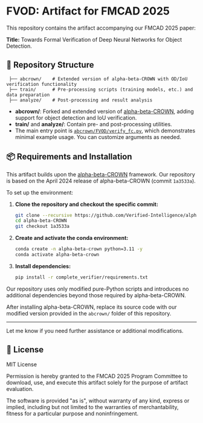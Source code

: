 # FVOD: Artifact for FMCAD 2025

This repository contains the artifact accompanying our FMCAD 2025 paper:

**Title:** Towards Formal Verification of Deep Neural Networks for Object Detection.

## 📁 Repository Structure

```
 ├── abcrown/    # Extended version of alpha-beta-CROWN with OD/IoU verification functionality  
 ├── train/      # Pre-processing scripts (training models, etc.) and data preparation  
 ├── analyze/    # Post-processing and result analysis  
 ```

- **abcrown/**: Forked and extended version of [alpha-beta-CROWN](https://github.com/Verified-Intelligence/alpha-beta-CROWN), adding support for object detection and IoU verification.
- **train/** and **analyze/**: Contain pre- and post-processing utilities.
- The main entry point is [`abcrown/FVOD/verify_fc.py`](abcrown/FVOD/verify_fc.py), which demonstrates minimal example usage. You can customize arguments as needed.

## 📦 Requirements and Installation

This artifact builds upon the [alpha-beta-CROWN](https://github.com/Verified-Intelligence/alpha-beta-CROWN) framework. Our repository is based on the April 2024 release of alpha-beta-CROWN (commit `1a3533a`).

To set up the environment:

1. **Clone the repository and checkout the specific commit:**

   ```bash
   git clone --recursive https://github.com/Verified-Intelligence/alpha-beta-CROWN.git
   cd alpha-beta-CROWN
   git checkout 1a3533a
   ```

2. **Create and activate the conda environment:**

   ```bash
   conda create -n alpha-beta-crown python=3.11 -y
   conda activate alpha-beta-crown
   ```

3. **Install dependencies:**

   ```bash
   pip install -r complete_verifier/requirements.txt
   ```
Our repository uses only modified pure-Python scripts and introduces no additional dependencies beyond those required by alpha-beta-CROWN.

After installing alpha-beta-CROWN, replace its source code with our modified version provided in the `abcrown/` folder of this repository.

---

Let me know if you need further assistance or additional modifications.


## 📄 License

MIT License

Permission is hereby granted to the FMCAD 2025 Program Committee to download, use, and execute this artifact solely for the purpose of artifact evaluation.

The software is provided "as is", without warranty of any kind, express or implied, including but not limited to the warranties of merchantability, fitness for a particular purpose and noninfringement.
